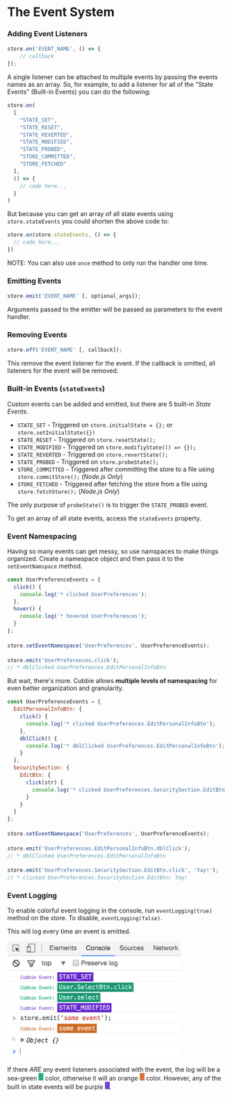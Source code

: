 # The Event System

### Adding Event Listeners

``` javascript
store.on('EVENT_NAME', () => {
    // callback
});
```

A single listener can be attached to multiple events by passing the events names as an array. So, for example, to add a listener for all of the "State Events" (Built-in Events) you can do the following:

``` javascript
store.on(
  [
    "STATE_SET",
    "STATE_RESET",
    "STATE_REVERTED",
    "STATE_MODIFIED",
    "STATE_PROBED",
    "STORE_COMMITTED",
    "STORE_FETCHED"
  ],
  () => {
    // code here...
  }
)
```

But because you can get an array of all state events using `store.stateEvents` you could shorten the above code to:

``` javascript
store.on(store.stateEvents, () => {
  // code here...
})
```

NOTE: You can also use `once` method to only run the handler one time.

### Emitting Events

``` javascript
store.emit('EVENT_NAME' [, optional_args]);
```

Arguments passed to the emitter will be passed as parameters to the event handler.

### Removing Events

``` javascript
store.off('EVENT_NAME' [, callback]);
```

This remove the event listener for the event. If the callback is omitted, all listeners for the event will be removed.

### Built-in Events (`stateEvents`)

Custom events can be added and emitted, but there are 5 built-in *State Events*.

- `STATE_SET` - Triggered on `store.initialState = {};` or `store.setInitialState({})`
- `STATE_RESET` - Triggered on `store.resetState();`
- `STATE_MODIFIED` - Triggered on `store.modifiyState(() => {});`
- `STATE_REVERTED` - Triggered on `store.revertState();`
- `STATE_PROBED` - Triggered on `store.probeState();`
- `STORE_COMMITTED` - Triggered after committing the store to a file using `store.commitStore();` (*Node.js Only*)
- `STORE_FETCHED` - Triggered after fetching the store from a file using `store.fetchStore();` (*Node.js Only*)

The only purpose of `probeState()` is to trigger the `STATE_PROBED` event.

To get an array of all state events, access the `stateEvents` property.

### Event Namespacing

Having so many events can get messy, so use namspaces to make things organized. Create a namespace object and then pass it to the `setEventNamspace` method.

``` javascript
const UserPreferenceEvents = {
  click() {
    console.log('* clicked UserPreferences');
  },
  hover() {
    console.log('* hovered UserPreferences');
  }
};

store.setEventNamespace('UserPreferences', UserPreferenceEvents);

store.emit('UserPreferences.click');
// * dblClicked UserPreferences.EditPersonalInfoBtn
```

But wait, there's more. Cubbie allows **multiple levels of namespacing** for even better organization and granularity.

``` javascript
const UserPreferenceEvents = {
  EditPersonalInfoBtn: {
    click() {
      console.log('* clicked UserPreferences.EditPersonalInfoBtn');
    },
    dblClick() {
      console.log('* dblClicked UserPreferences.EditPersonalInfoBtn');
    }
  },
  SecuritySection: {
    EditBtn: {
      click(str) {
        console.log('* clicked UserPreferences.SecuritySection.EditBtn: ', str);
      }
    }
  }
};

store.setEventNamespace('UserPreferences', UserPreferenceEvents);

store.emit('UserPreferences.EditPersonalInfoBtn.dblClick');
// * dblClicked UserPreferences.EditPersonalInfoBtn

store.emit('UserPreferences.SecuritySection.EditBtn.click', 'Yay!');
// * clicked UserPreferences.SecuritySection.EditBtn: Yay!
```

### Event Logging

To enable colorful event logging in the console, run `eventLogging(true)` method on the store. To disable, `eventLogging(false)`.

This will log every time an event is emitted.

<img title="cubbie event logging" alt="cubbie event logging" src="https://raw.githubusercontent.com/samueleaton/design/master/cubbie_event_log.jpg"> 

If there *ARE* any event listeners associated with the event, the log will be a sea-green <img align="bottom" title="cubbie event log sea greeen" alt="cubbie event log sea greeen" src="https://raw.githubusercontent.com/samueleaton/design/master/sea-green.jpg"> color, otherwise it will an orange <img align="bottom" title="cubbie event log orange" alt="cubbie event log orange" src="https://raw.githubusercontent.com/samueleaton/design/master/orange.jpg"> color.
However, any of the built in state events will be purple <img align="bottom" title="cubbie event log purple" alt="cubbie event log purple" src="https://raw.githubusercontent.com/samueleaton/design/master/purple.jpg">.
